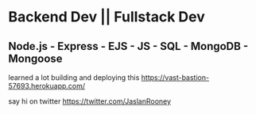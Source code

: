 # Backend Dev || Fullstack Dev

## Node.js - Express - EJS - JS - SQL - MongoDB - Mongoose
 learned a lot building and deploying this https://vast-bastion-57693.herokuapp.com/
 
 say hi on twitter
 https://twitter.com/JaslanRooney

<!--
**JaslanRooney/JaslanRooney** is a ✨ _special_ ✨ repository because its `README.md` (this file) appears on your GitHub profile.

Here are some ideas to get you started:

- 🔭 I’m currently working on ...
- 🌱 I’m currently learning ...
- 👯 I’m looking to collaborate on ...
- 🤔 I’m looking for help with ...
- 💬 Ask me about ...
- 📫 How to reach me: ...
- 😄 Pronouns: ...
- ⚡ Fun fact: ...
-->
